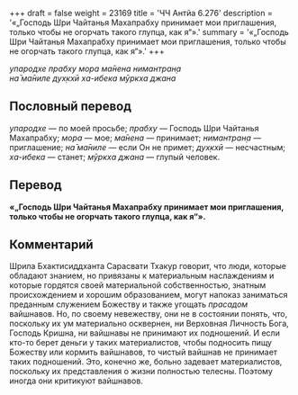 +++
draft = false
weight = 23169
title = 'ЧЧ Антйа 6.276'
description = '«„Господь Шри Чайтанья Махапрабху принимает мои приглашения, только чтобы не огорчать такого глупца, как я“».'
summary = '«„Господь Шри Чайтанья Махапрабху принимает мои приглашения, только чтобы не огорчать такого глупца, как я“».'
+++

_упародхе прабху мора ма̄нена нимантран̣а  
на̄ ма̄ниле дух̣кхӣ ха-ибека мӯркха джана_

## Пословный перевод

_упародхе_ — по моей просьбе; _прабху_ — Господь Шри Чайтанья Махапрабху; _мора_ — мое; _ма̄нена_ — принимает; _нимантран̣а_ — приглашение; _на̄_ _ма̄ниле_ — если Он не примет; _дух̣кхӣ_ — несчастным; _ха_\-_ибека_ — станет; _мӯркха_ _джана_ — глупый человек.

## Перевод

**«„Господь Шри Чайтанья Махапрабху принимает мои приглашения, только чтобы не огорчать такого глупца, как я“».**

## Комментарий

Шрила Бхактисиддханта Сарасвати Тхакур говорит, что люди, которые обладают знанием, но привязаны к материальным наслаждениям и которые гордятся своей материальной собственностью, знатным происхождением и хорошим образованием, могут напоказ заниматься преданным служением Божеству и также угощать _прасадом_ вайшнавов. Но, по своему невежеству, они не в состоянии понять, что, поскольку их ум материально осквернен, ни Верховная Личность Бога, Господь Кришна, ни вайшнавы не принимают их подношений. И если кто-то берет деньги у таких материалистов, чтобы подносить пищу Божеству или кормить вайшнавов, то чистый вайшнав не принимает таких подношений. Это, конечно же, больно задевает материалистов, поскольку их представления о жизни полностью телесны. Поэтому иногда они критикуют вайшнавов.

